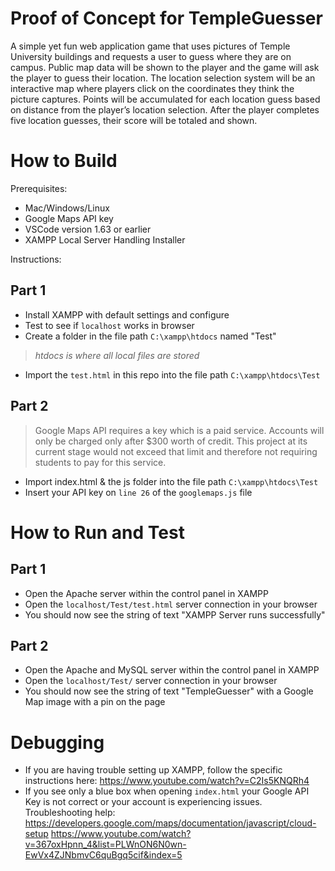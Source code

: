 # Proof of Concept for TempleGuesser
A simple yet fun web application game that uses pictures of Temple University buildings and requests a user to guess where they are on campus. Public map data will be shown to the player and the game will ask the player to guess their location. The location selection system will be an interactive map where players click on the coordinates they think the picture captures. Points will be accumulated for each location guess based on distance from the player’s location selection. After the player completes five location guesses, their score will be totaled and shown.

# How to Build
Prerequisites:
- Mac/Windows/Linux 
- Google Maps API key
- VSCode version 1.63 or earlier
- XAMPP Local Server Handling Installer

Instructions:
## Part 1
- Install XAMPP with default settings and configure
- Test to see if ```localhost``` works in browser
- Create a folder in the file path ```C:\xampp\htdocs``` named "Test"       
> *htdocs is where all local files are stored*
- Import the ```test.html``` in this repo into the file path ```C:\xampp\htdocs\Test```

## Part 2
> Google Maps API requires a key which is a paid service. Accounts will only be charged only after $300 worth of credit. 
> This project at its current stage would not exceed that limit and therefore not requiring students to pay for this service.

- Import index.html & the js folder into the file path ```C:\xampp\htdocs\Test```
- Insert your API key on ```line 26``` of the ```googlemaps.js``` file

# How to Run and Test
## Part 1
- Open the Apache server within the control panel in XAMPP
- Open the ```localhost/Test/test.html``` server connection in your browser
- You should now see the string of text "XAMPP Server runs successfully"

## Part 2
- Open the Apache and MySQL server within the control panel in XAMPP
- Open the ```localhost/Test/``` server connection in your browser
- You should now see the string of text "TempleGuesser" with a Google Map image with a pin on the page

# Debugging
- If you are having trouble setting up XAMPP, follow the specific instructions here: https://www.youtube.com/watch?v=C2Is5KNQRh4
- If you see only a blue box when opening ```index.html``` your Google API Key is not correct or your account is experiencing issues. 
Troubleshooting help: 
https://developers.google.com/maps/documentation/javascript/cloud-setup
https://www.youtube.com/watch?v=367oxHpnn_4&list=PLWnON6N0wn-EwVx4ZJNbmvC6quBgq5cif&index=5
